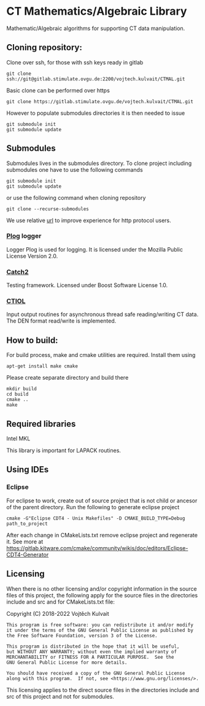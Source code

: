 # CT Mathematics/Algebraic Library

Mathematic/Algebraic algorithms for supporting CT data manipulation.

## Cloning repository:

Clone over ssh, for those with ssh keys ready in gitlab
```
git clone ssh://git@gitlab.stimulate.ovgu.de:2200/vojtech.kulvait/CTMAL.git
```
Basic clone can be performed over https
```
git clone https://gitlab.stimulate.ovgu.de/vojtech.kulvait/CTMAL.git
```
However to populate submodules directories it is then needed to issue
```
git submodule init
git submodule update
```

## Submodules

Submodules lives in the submodules directory. To clone project including submodules one have to use the following commands

```
git submodule init
git submodule update
```
or use the following command when cloning repository

```
git clone --recurse-submodules
```
We use relative [url](https://www.gniibe.org/memo/software/git/using-submodule.html) to improve experience for http protocol users.

### [Plog](https://github.com/SergiusTheBest/plog) logger

Logger Plog is used for logging. It is licensed under the Mozilla Public License Version 2.0.

### [Catch2](https://github.com/catchorg/Catch2)

Testing framework. Licensed under Boost Software License 1.0.

### [CTIOL](https://gitlab.stimulate.ovgu.de/vojtech.kulvait/CTIOL)

Input output routines for asynchronous thread safe reading/writing CT data. The DEN format read/write is implemented.



## How to build:
For build process, make and cmake utilities are required. Install them using
```
apt-get install make cmake
```


Please create separate directory and build there
```
mkdir build
cd build
cmake ..
make
```

## Required libraries
Intel MKL

This library is important for LAPACK routines.

## Using IDEs

### Eclipse
For eclipse to work, create out of source project that is not child or ancesor of the parent directory.
Run the following to generate eclipse project
```
cmake -G"Eclipse CDT4 - Unix Makefiles" -D CMAKE_BUILD_TYPE=Debug path_to_project
```
After each change in CMakeLists.txt remove eclipse project and regenerate it.
See more at https://gitlab.kitware.com/cmake/community/wikis/doc/editors/Eclipse-CDT4-Generator

## Licensing

When there is no other licensing and/or copyright information in the source files of this project, the following apply for the source files in the directories include and src and for CMakeLists.txt file:

Copyright (C) 2018-2022 Vojtěch Kulvait

    This program is free software: you can redistribute it and/or modify
    it under the terms of the GNU General Public License as published by
    the Free Software Foundation, version 3 of the License.

    This program is distributed in the hope that it will be useful,
    but WITHOUT ANY WARRANTY; without even the implied warranty of
    MERCHANTABILITY or FITNESS FOR A PARTICULAR PURPOSE.  See the
    GNU General Public License for more details.

    You should have received a copy of the GNU General Public License
    along with this program.  If not, see <https://www.gnu.org/licenses/>.


This licensing applies to the direct source files in the directories include and src of this project and not for submodules.
